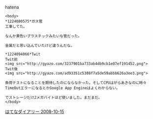 
hatena

```
<body>
*1224080575*ガス管
工事してた。

なんか黄色いプラスチックみたいな管だった。

金属だと思い込んでいたけど違うんだな。

*1224094066*Twit
Twit前
<img src="http://gyazo.com/3237901ba733ab4db9cb1e07ef191452.png">
Twit後
<img src="http://gyazo.com/ad93351c5388f7a5de59abbb626a3ee3.png">

負荷テストになることを期待したのにならなかった。そしてCPUはがらあきなのに時々TimeOutエラーになるとかGoogle App Engineはよくわからない。

でストレージだけ2メガバイトほど使いました。まだまだ。
</body>
```


[はてなダイアリー 2008-10-15](https://nishiohirokazu.hatenadiary.org/archive/2008/10/15)
